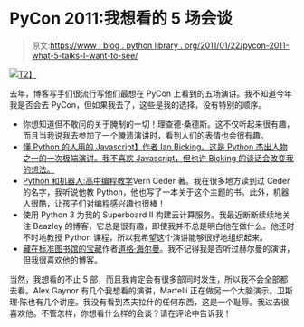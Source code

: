 # PyCon 2011:我想看的 5 场会谈

> 原文:[https://www . blog . python library . org/2011/01/22/pycon-2011-what-5-talks-I-want-to-see/](https://www.blog.pythonlibrary.org/2011/01/22/pycon-2011-what-5-talks-i-want-to-see/)

[![](../Images/404a7b432bc1cc0abd29b26f7d7351fc.png)T2】](http://us.pycon.org)

去年，博客写手们很流行写他们最想在 PyCon 上看到的五场演讲。我不知道今年我是否会去 PyCon，但如果我去了，这些是我的选择，没有特别的顺序。

*   你想知道但不敢问的关于腌制的一切！理查德·桑德斯。这不仅听起来很有趣，而且当我说我去参加了一个腌渍演讲时，看到人们的表情也会很有趣。
*   [懂 Python 的人用的 Javascript】作者 Ian Bicking。这是 Python 杰出人物之一的一次极端演讲。我不喜欢 Javascript，但也许 Bicking 的谈话会改变我的想法。](http://us.pycon.org/2011/schedule/sessions/41/)
*   [Python 和机器人:高中编程教学](http://us.pycon.org/2011/schedule/sessions/74/)Vern Ceder 著。我在很多地方读到过 Ceder 的名字，我听说他教 Python，他也写了一本关于这个主题的书。此外，机器人很酷，让孩子们对编程感兴趣也很棒！
*   使用 Python 3 为我的 Superboard II 构建云计算服务。我最近断断续续地关注 Beazley 的博客，它总是很有趣，即使我并不总是明白他在做什么。他还时不时地教授 Python 课程，所以我希望这个演讲能够很好地组织起来。
*   [藏在标准图书馆的宝藏](http://us.pycon.org/2011/schedule/sessions/251/)作者[道格·海尔曼](http://blog.doughellmann.com/)。我不记得我是否听过赫尔曼的演讲，但我很喜欢他的博客。

当然，我想看的不止 5 部，而且我肯定会有很多部同时发生，所以我不会全部都去看。Alex Gaynor 有几个我想看的演讲，Martelli 正在做另一个大脑演示。卫斯理·陈也有几个讲座。我没有看到杰夫拉什的任何东西，这是一个耻辱。我过去很喜欢他。不管怎样，你想看什么样的会谈？请在评论中告诉我！